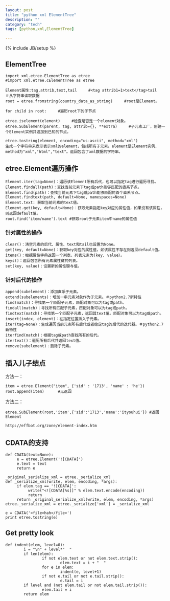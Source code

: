 ```yaml
---
layout: post
title: "python xml ElementTree"
description: ""
category: "tech"
tags: [python,xml,ElementTree]

---
```

{% include JB/setup %}

## ElementTree

    import xml.etree.ElementTree as etree
    #import xml.etree.cElementTree as etree

    Element属性:tag,attrib,text,tail     #<tag attrib1=1>text</tag>tail
    ＃从字符串读取数据
    root = etree.fromstring(country_data_as_string)     #root是Element。

    for child in root:     #遍历root下的子节点  

    etree.iselement(element)     #检查是否是一个element对象。
    etree.SubElement(parent, tag, attrib={}, **extra)     #子元素工厂，创建一个Element实例并追加到已知的节点。

    etree.tostring(element, encoding="us-ascii", method="xml")
    生成一个字符串来表示表示xml的element，包括所有子元素。element是Element实例，method为"xml","html","text"。返回包含了xml数据的字符串。

## etree.Element遍历操作

    Element.iter(tag=None)：遍历该Element所有后代，也可以指定tag进行遍历寻找。
    Element.findall(path)：查找当前元素下tag或path能够匹配的直系节点。
    Element.find(path)：查找当前元素下tag或path能够匹配的首个直系节点。
    Element.findtext(path, default=None, namespaces=None)
    Element.text: 获取当前元素的text值。
    Element.get(key, default=None)：获取元素指定key对应的属性值，如果没有该属性，则返回default值。
    root.find('item/name').text #获取root子元素item中name的属性值

### 针对属性的操作

    clear()：清空元素的后代、属性、text和tail也设置为None。
    get(key, default=None)：获取key对应的属性值，如该属性不存在则返回default值。
    items()：根据属性字典返回一个列表，列表元素为(key, value）。
    keys()：返回包含所有元素属性键的列表。
    set(key, value)：设置新的属性键与值。

### 针对后代的操作

    append(subelement)：添加直系子元素。
    extend(subelements)：增加一串元素对象作为子元素。＃python2.7新特性
    find(match)：寻找第一个匹配子元素，匹配对象可以为tag或path。
    findall(match)：寻找所有匹配子元素，匹配对象可以为tag或path。
    findtext(match)：寻找第一个匹配子元素，返回其text值。匹配对象可以为tag或path。
    insert(index, element)：在指定位置插入子元素。
    iter(tag=None)：生成遍历当前元素所有后代或者给定tag的后代的迭代器。＃python2.7新特性
    iterfind(match)：根据tag或path查找所有的后代。
    itertext()：遍历所有后代并返回text值。
    remove(subelement)：删除子元素。

## 插入儿子结点

方法一：

    item = etree.Element("item", {'sid' : '1713', 'name' : 'he'})
    root.append(item)      #无返回

方法二：
    
    etree.SubElement(root,'item',{'sid':'1713','name':'ityouhui'}) #返回Element

    http://effbot.org/zone/element-index.htm

## CDATA的支持

    def CDATA(text=None):
         e = etree.Element('![CDATA[')
         e.text = text
         return e
             
    _original_serialize_xml = etree._serialize_xml
    def _serialize_xml(write, elem, encoding, *args):
         if elem.tag == '![CDATA[':
              write("<![CDATA[%s]]" % elem.text.encode(encoding))
              return
         return _original_serialize_xml(write, elem, encoding, *args)
    etree._serialize_xml = etree._serialize['xml'] = _serialize_xml

    e = CDATA('<file>hah</file>')
    print etree.tostring(e)

## Get pretty look

    def indent(elem, level=0):
            i = "\n" + level*"  "
            if len(elem):
                    if not elem.text or not elem.text.strip():
                            elem.text = i + "  "
                    for e in elem:
                            indent(e, level+1)
                    if not e.tail or not e.tail.strip():
                            e.tail = i
            if level and (not elem.tail or not elem.tail.strip()):
                    elem.tail = i
            return elem
